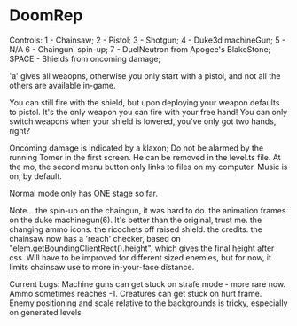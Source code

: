 # DoomRep
Controls: 1 - Chainsaw;
          2 - Pistol;
          3 - Shotgun;
          4 - Duke3d machineGun;
          5 - N/A
          6 - Chaingun, spin-up;
          7 - DuelNeutron from Apogee's BlakeStone;
          SPACE - Shields from oncoming damage;

'a' gives all weaopns, otherwise you only start with a pistol, and not all the others are available in-game.

You can still fire with the shield, but upon deploying your weapon defaults to pistol. It's the only weapon you can fire with your free hand!
You can only switch weapons when your shield is lowered, you've only got two hands, right?

Oncoming damage is indicated by a klaxon;
Do not be alarmed by the running Tomer in the first screen. He can be removed in the level.ts file.
At the mo, the second menu button only links to files on my computer.
Music is on, by default.

Normal mode only has ONE stage so far.

Note...
the spin-up on the chaingun, it was hard to do.
the animation frames on the duke machinegun(6). It's better than the original, trust me.
the changing ammo icons.
the ricochets off raised shield.
the credits.
the chainsaw now has a 'reach' checker, based on "elem.getBoundingClientRect().height", which gives the final height after css.
Will have to be improved for different sized enemies, but for now, it limits chainsaw use to more in-your-face distance.

Current bugs:
Machine guns can get stuck on strafe mode - more rare now.
Ammo sometimes reaches -1.
Creatures can get stuck on hurt frame.
Enemy positioning and scale relative to the backgrounds is tricky, especially on generated levels

              
